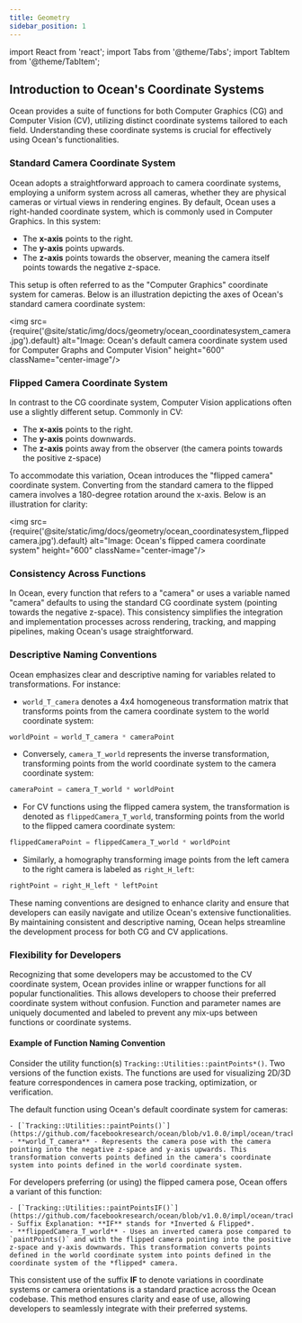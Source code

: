 ```yaml
---
title: Geometry
sidebar_position: 1
---
```


import React from 'react';
import Tabs from '@theme/Tabs';
import TabItem from '@theme/TabItem';

## Introduction to Ocean's Coordinate Systems

Ocean provides a suite of functions for both Computer Graphics (CG) and Computer Vision (CV), utilizing distinct coordinate systems tailored to each field.
Understanding these coordinate systems is crucial for effectively using Ocean's functionalities.


### Standard Camera Coordinate System

Ocean adopts a straightforward approach to camera coordinate systems, employing a uniform system across all cameras, whether they are physical cameras or virtual views in rendering engines.
By default, Ocean uses a right-handed coordinate system, which is commonly used in Computer Graphics. In this system:

- The **x-axis** points to the right.
- The **y-axis** points upwards.
- The **z-axis** points towards the observer, meaning the camera itself points towards the negative z-space.

This setup is often referred to as the "Computer Graphics" coordinate system for cameras.
Below is an illustration depicting the axes of Ocean's standard camera coordinate system:

<img src={require('@site/static/img/docs/geometry/ocean_coordinatesystem_camera.jpg').default} alt="Image: Ocean's default camera coordinate system used for Computer Graphs and Computer Vision" height="600" className="center-image"/>


### Flipped Camera Coordinate System

In contrast to the CG coordinate system, Computer Vision applications often use a slightly different setup. Commonly in CV:

- The **x-axis** points to the right.
- The **y-axis** points downwards.
- The **z-axis** points away from the observer (the camera points towards the positive z-space)

To accommodate this variation, Ocean introduces the "flipped camera" coordinate system.
Converting from the standard camera to the flipped camera involves a 180-degree rotation around the x-axis. Below is an illustration for clarity:

<img src={require('@site/static/img/docs/geometry/ocean_coordinatesystem_flippedcamera.jpg').default} alt="Image: Ocean's flipped camera coordinate system" height="600" className="center-image"/>


### Consistency Across Functions

In Ocean, every function that refers to a "camera" or uses a variable named "camera" defaults to using the standard CG coordinate system (pointing towards the negative z-space).
This consistency simplifies the integration and implementation processes across rendering, tracking, and mapping pipelines, making Ocean's usage straightforward.


### Descriptive Naming Conventions

Ocean emphasizes clear and descriptive naming for variables related to transformations. For instance:

- `world_T_camera` denotes a 4x4 homogeneous transformation matrix that transforms points from the camera coordinate system to the world coordinate system:
```cpp
worldPoint = world_T_camera * cameraPoint
```

- Conversely, `camera_T_world` represents the inverse transformation, transforming points from the world coordinate system to the camera coordinate system:
```cpp
cameraPoint = camera_T_world * worldPoint
```

- For CV functions using the flipped camera system, the transformation is denoted as `flippedCamera_T_world`, transforming points from the world to the flipped camera coordinate system:
```cpp
flippedCameraPoint = flippedCamera_T_world * worldPoint
```

- Similarly, a homography transforming image points from the left camera to the right camera is labeled as `right_H_left`:

```cpp
rightPoint = right_H_left * leftPoint
```

These naming conventions are designed to enhance clarity and ensure that developers can easily navigate and utilize Ocean's extensive functionalities.
By maintaining consistent and descriptive naming, Ocean helps streamline the development process for both CG and CV applications.


### Flexibility for Developers

Recognizing that some developers may be accustomed to the CV coordinate system, Ocean provides inline or wrapper functions for all popular functionalities.
This allows developers to choose their preferred coordinate system without confusion.
Function and parameter names are uniquely documented and labeled to prevent any mix-ups between functions or coordinate systems.

#### Example of Function Naming Convention

Consider the utility function(s) `Tracking::Utilities::paintPoints*()`.
Two versions of the function exists. The functions are used for visualizing 2D/3D feature correspondences in camera pose tracking, optimization, or verification.

The default function using Ocean's default coordinate system for cameras:

    - [`Tracking::Utilities::paintPoints()`](https://github.com/facebookresearch/ocean/blob/v1.0.0/impl/ocean/tracking/Utilities.h#L394)
    - **world_T_camera** - Represents the camera pose with the camera pointing into the negative z-space and y-axis upwards. This transformation converts points defined in the camera's coordinate system into points defined in the world coordinate system.

For developers preferring (or using) the flipped camera pose, Ocean offers a variant of this function:

    - [`Tracking::Utilities::paintPointsIF()`](https://github.com/facebookresearch/ocean/blob/v1.0.0/impl/ocean/tracking/Utilities.h#L411)
    - Suffix Explanation: **IF** stands for *Inverted & Flipped*.
    - **flippedCamera_T_world** - Uses an inverted camera pose compared to `paintPoints()` and with the flipped camera pointing into the positive z-space and y-axis downwards. This transformation converts points defined in the world coordinate system into points defined in the coordinate system of the *flipped* camera.

This consistent use of the suffix **IF** to denote variations in coordinate systems or camera orientations is a standard practice across the Ocean codebase.
This method ensures clarity and ease of use, allowing developers to seamlessly integrate with their preferred systems.
